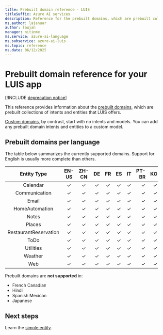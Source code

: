 ```yaml
---
title: Prebuilt domain reference - LUIS
titleSuffix: Azure AI services
description: Reference for the prebuilt domains, which are prebuilt collections of intents and entities from Language Understanding Intelligent Services (LUIS).
ms.author: lajanuar
author: laujan
manager: nitinme
ms.service: azure-ai-language
ms.subservice: azure-ai-luis
ms.topic: reference
ms.date: 06/12/2025
---
```


# Prebuilt domain reference for your LUIS app

[!INCLUDE [deprecation notice](./includes/deprecation-notice.md)]


This reference provides information about the [prebuilt domains](./howto-add-prebuilt-models.md), which are prebuilt collections of intents and entities that LUIS offers.

[Custom domains](how-to/sign-in.md), by contrast, start with no intents and models. You can add any prebuilt domain intents and entities to a custom model.

## Prebuilt domains per language

The table below summarizes the currently supported domains. Support for English is usually more complete than others.

|      Entity Type      | EN-US | ZH-CN | DE | FR | ES | IT | PT-BR | KO | NL | TR |
|:---------------------:|:-----:|:-----:|:--:|:--:|:--:|:--:|------:|---:|---:|---:|
|       Calendar        |   ✓   |   ✓   | ✓  | ✓  | ✓  | ✓  |     ✓ |  ✓ |  ✓ |  ✓ |
|     Communication     |   ✓   |   ✓   | ✓  | ✓  | ✓  | ✓  |     ✓ |  ✓ |  ✓ |  ✓ |
|         Email         |   ✓   |   ✓   | ✓  | ✓  | ✓  | ✓  |     ✓ |  ✓ |  ✓ |  ✓ |
|    HomeAutomation     |   ✓   |   ✓   | ✓  | ✓  | ✓  | ✓  |     ✓ |  ✓ |  ✓ |  ✓ |
|         Notes         |   ✓   |   ✓   | ✓  | ✓  | ✓  | ✓  |     ✓ |  ✓ |  ✓ |  ✓ |
|        Places         |   ✓   |   ✓   | ✓  | ✓  | ✓  | ✓  |     ✓ |  ✓ |  ✓ |  ✓ |
| RestaurantReservation |   ✓   |   ✓   | ✓  | ✓  | ✓  | ✓  |     ✓ |  ✓ |  ✓ |  ✓ |
|         ToDo          |   ✓   |   ✓   | ✓  | ✓  | ✓  | ✓  |     ✓ |  ✓ |  ✓ |  ✓ |
|       Utilities       |   ✓   |   ✓   | ✓  | ✓  | ✓  | ✓  |     ✓ |  ✓ |  ✓ |  ✓ |
|        Weather        |   ✓   |   ✓   | ✓  | ✓  | ✓  | ✓  |     ✓ |  ✓ |  ✓ |  ✓ |
|          Web          |   ✓   |   ✓   | ✓  | ✓  | ✓  | ✓  |     ✓ |  ✓ |  ✓ |  ✓ |

Prebuilt domains are **not supported** in:

* French Canadian
* Hindi
* Spanish Mexican
* Japanese

## Next steps

Learn the [simple entity](reference-entity-simple.md).
